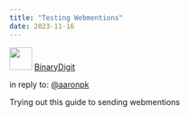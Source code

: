 ```yaml
---
title: "Testing Webmentions"
date: 2023-11-16
---
```



<div class="h-entry">
    <div class="u-author h-card">
      <img src="/img/AvatarByHeyMomo.png" class="u-photo" width="40">
      <a href="https://binarydigit.cafe/" class="u-url p-name">BinaryDigit</a>
    </div>
    <p>in reply to: <a class="u-in-reply-to" href="https://aaronparecki.com/2018/06/30/11/your-first-webmention">@aaronpk</a></p>
    <p class="e-content">Trying out this guide to sending webmentions</p>
  </div>